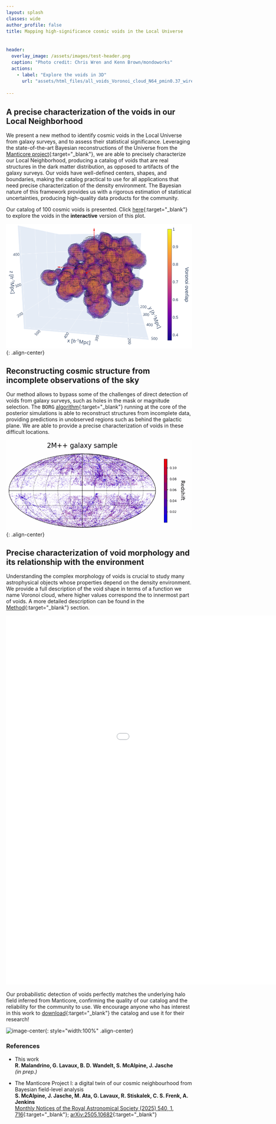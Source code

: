 ```yaml
---
layout: splash
classes: wide
author_profile: false
title: Mapping high-significance cosmic voids in the Local Universe


header:
  overlay_image: /assets/images/test-header.png
  caption: "Photo credit: Chris Wren and Kenn Brown/mondoworks"
  actions:
    - label: "Explore the voids in 3D"
      url: "assets/html_files/all_voids_Voronoi_cloud_N64_pmin0.37_wireframe.html"

---
```





## A precise characterization of the voids in our Local Neighborhood


We present a new method to identify cosmic voids in the Local Universe from galaxy surveys, and to assess their statistical significance.
Leveraging the state-of-the-art Bayesian reconstructions of the Universe from the [Manticore project](https://cosmictwin.org){:target="_blank"}, we are able to precisely characterize our Local Neighborhood, producing a catalog of voids that are real structures in the dark matter distribution, as opposed to artifacts of the galaxy surveys. 
Our voids have well-defined centers, shapes, and boundaries, making the catalog practical to use for all applications that need precise characterization of the density environment. The Bayesian nature of this framework provides us with a rigorous estimation of statistical uncertainties, producing high-quality data products for the community. <br>

Our catalog of 100 cosmic voids is presented. Click [here](assets/html_files/all_voids_Voronoi_cloud_N64_pmin0.37_wireframe.html){:target="_blank"} to explore the voids in the <b>interactive</b> version of this plot.




<!-- 
<div>
  <iframe id="allVoids"
    title="Full catalog of voids"
    src="assets/html_files/all_voids_Voronoi_cloud_N64_pmin0.37_wireframe.html"
    width='1200'
    height='900'
    frameborder='0'
    >
  </iframe>
</div>
-->

![image-right](/assets/images/all_clouds.png){: .align-center}



## Reconstructing cosmic structure from incomplete observations of the sky

Our method allows to bypass some of the challenges of direct detection of voids from galaxy surveys, such as holes in the mask or magnitude selection. The <tt>BORG</tt> [algorithm](https://academic.oup.com/mnras/article/432/2/894/1020272){:target="_blank"} running at the core of the posterior simulations is able to reconstruct structures from incomplete data, providing predictions in unobserved regions such as behind the galactic plane. We are able to provide a precise characterization of voids in these difficult locations.

![image-right](/assets/gifs/voids_on_the_sky_galCoord.gif){: .align-center}



## Precise characterization of void morphology and its relationship with the environment

Understanding the complex morphology of voids is crucial to study many astrophysical objects whose properties depend on the density environment.
We provide a full description of the void shape in terms of a function we name Voronoi cloud, where higher values correspond the to innermost part of voids. A more detailed description can be found in the [Method](_pages/Method.md){:target="_blank"} section.

<div>
  <iframe id="exampleVoid"
    title="Single void morphology"
    src="VoidGallery/Void10/void_10_Voronoi_cloud_N32_with_galaxies.html"
    width='1200'
    height='1000'
    frameborder='0'
    >
  </iframe>
</div>



Our probabilistic detection of voids perfectly matches the underlying halo field inferred from Manticore, confirming the quality of our catalog and the reliability for the community to use. We encourage anyone who has interest in this work to [download](_pages/Download.md){:target="_blank"} the catalog and use it for their research! 


![image-center](/VoidGallery/Void10/void_10_z_slices_withMarginal.gif){: style="width:100%" .align-center}






### References

* This work <br>
<b> R. Malandrino, G. Lavaux, B. D. Wandelt, S. McAlpine, J. Jasche </b> <br>
<i> (in prep.) </i>

* The Manticore Project I: a digital twin of our cosmic neighbourhood from Bayesian field-level analysis <br>
<b> S. McAlpine, J. Jasche, M. Ata, G. Lavaux, R. Stiskalek, C. S. Frenk, A. Jenkins </b> <br>
[Monthly Notices of the Royal Astronomical Society (2025) 540, 1, 716](https://academic.oup.com/mnras/article/540/1/716/8128029){:target="_blank"}; [arXiv:2505.10682](https://arxiv.org/pdf/2505.10682){:target="_blank"}
